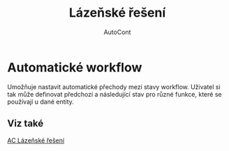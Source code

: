 ﻿---
    title: "Lázeňské řešení"
    author: AutoCont
    ms.date: 04/30/2018
    ms.topic: article
    ms.prod: dynamics-nav-2017
    ms.contentlocale: cs-cz
    ms.lasthandoff: 04/30/2018
---

# Automatické workflow
Umožňuje nastavit automatické přechody mezi stavy workflow. Uživatel si tak může definovat předchozí a následující stav pro různé funkce, které se používají u dané entity. 

## <a name="see-also"></a>Viz také
[AC Lázeňské řešení](ac-spa-solution.md)